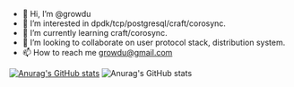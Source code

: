 - 👋 Hi, I’m @growdu
- 👀 I’m interested in dpdk/tcp/postgresql/craft/corosync.
- 🌱 I’m currently learning craft/corosync.
- 💞️ I’m looking to collaborate on user protocol stack, distribution system.
- 📫 How to reach me growdu@gmail.com

[![Anurag's GitHub stats](https://github-readme-stats.vercel.app/api?username=growdu)](https://github.com/anuraghazra/github-readme-stats)
![Anurag's GitHub stats](https://github-readme-stats.vercel.app/api?username=anuraghazra&show_icons=true&theme=radical)

<!---
growdu/growdu is a ✨ special ✨ repository because its `README.md` (this file) appears on your GitHub profile.
You can click the Preview link to take a look at your changes.
--->
